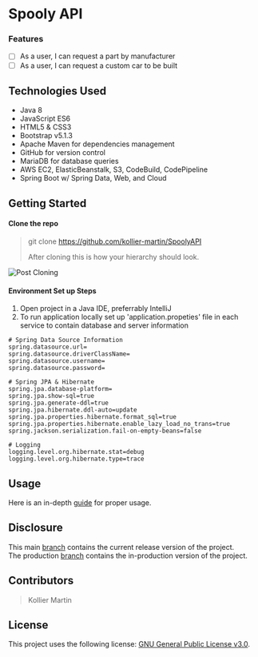 # Spooly API

### Features
- [ ] As a user, I can request a part by manufacturer
- [ ] As a user, I can request a custom car to be built

## Technologies Used
* Java 8 
* JavaScript ES6
* HTML5 & CSS3
* Bootstrap v5.1.3
* Apache Maven for dependencies management
* GitHub for version control
* MariaDB for database queries
* AWS EC2, ElasticBeanstalk, S3, CodeBuild, CodePipeline
* Spring Boot w/ Spring Data, Web, and Cloud

## Getting Started

#### Clone the repo
> git clone https://github.com/kollier-martin/SpoolyAPI
> 
> After cloning this is how your hierarchy should look.

![Post Cloning]()

#### Environment Set up Steps
1. Open project in a Java IDE, preferrably IntelliJ
2. To run application locally set up 'application.propeties' file in each service to contain database and server information
  ```properties
  # Spring Data Source Information
  spring.datasource.url=
  spring.datasource.driverClassName=
  spring.datasource.username=
  spring.datasource.password=

  # Spring JPA & Hibernate
  spring.jpa.database-platform=
  spring.jpa.show-sql=true
  spring.jpa.generate-ddl=true
  spring.jpa.hibernate.ddl-auto=update
  spring.jpa.properties.hibernate.format_sql=true
  spring.jpa.properties.hibernate.enable_lazy_load_no_trans=true
  spring.jackson.serialization.fail-on-empty-beans=false

  # Logging
  logging.level.org.hibernate.stat=debug
  logging.level.org.hibernate.type=trace
```
## Usage
Here is an in-depth [guide]() for proper usage.

## Disclosure
This main [branch](kollier-martin/SpoolyAPI/master) contains the current release version of the project. <br />
The production [branch](kollier-martin/SpoolyAPI/production) contains the in-production version of the project. <br />

## Contributors

> Kollier Martin

## License

This project uses the following license: [GNU General Public License v3.0](LICENSE).
